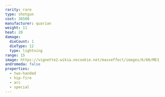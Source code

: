 ```yaml
---
rarity: rare
type: shotgun
cost: 36500
manufacturer: quarian
weight: 11
heat: 20
damage:
  dieCount: 1
  dieType: 12
  type: lightning
range: 15
image: https://vignette2.wikia.nocookie.net/masseffect/images/6/60/ME3_Reegar_Carbine.png/revision/latest?cb=20120530214009
andromeda: false
properties:
  - two-handed
  - hip-fire
  - arc
  - special
---
```

